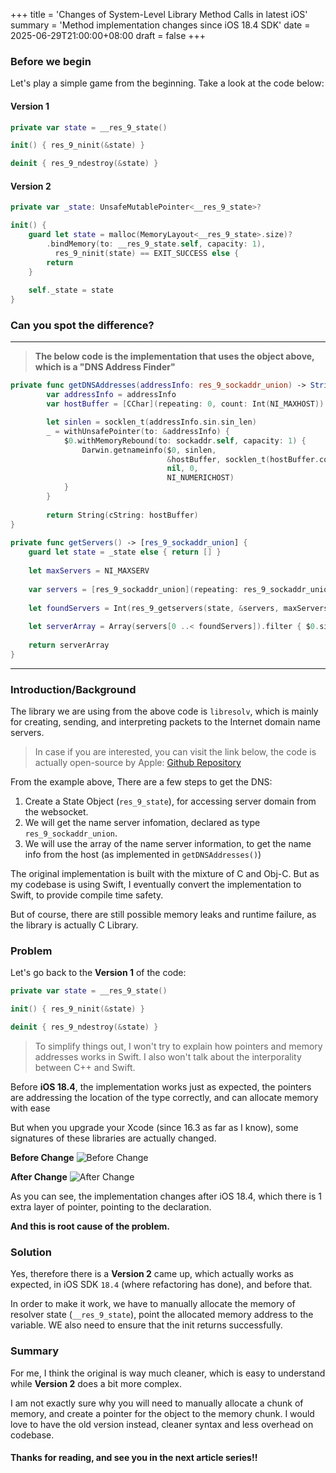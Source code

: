 +++
title = 'Changes of System-Level Library Method Calls in latest iOS' 
summary = 'Method implementation changes since iOS 18.4 SDK'
date = 2025-06-29T21:00:00+08:00
draft = false
+++

### Before we begin

Let's play a simple game from the beginning. Take a look at the code below:

#### Version 1

``` swift
private var state = __res_9_state()

init() { res_9_ninit(&state) }

deinit { res_9_ndestroy(&state) }
```

#### Version 2

``` swift
private var _state: UnsafeMutablePointer<__res_9_state>?

init() {
    guard let state = malloc(MemoryLayout<__res_9_state>.size)?
        .bindMemory(to: __res_9_state.self, capacity: 1),
          res_9_ninit(state) == EXIT_SUCCESS else {
        return
    }
    
    self._state = state
}
```

### Can you spot the difference?

---

> **The below code is the implementation that uses the object above, 
which is a "DNS Address Finder"**

``` swift
private func getDNSAddresses(addressInfo: res_9_sockaddr_union) -> String {
        var addressInfo = addressInfo
        var hostBuffer = [CChar](repeating: 0, count: Int(NI_MAXHOST))

        let sinlen = socklen_t(addressInfo.sin.sin_len)
        _ = withUnsafePointer(to: &addressInfo) {
            $0.withMemoryRebound(to: sockaddr.self, capacity: 1) {
                Darwin.getnameinfo($0, sinlen,
                                   &hostBuffer, socklen_t(hostBuffer.count),
                                   nil, 0,
                                   NI_NUMERICHOST)
            }
        }
        
        return String(cString: hostBuffer)
}
    
private func getServers() -> [res_9_sockaddr_union] {
    guard let state = _state else { return [] }
        
    let maxServers = NI_MAXSERV
        
    var servers = [res_9_sockaddr_union](repeating: res_9_sockaddr_union(), count: Int(maxServers))
        
    let foundServers = Int(res_9_getservers(state, &servers, maxServers))
        
    let serverArray = Array(servers[0 ..< foundServers]).filter { $0.sin.sin_len > 0 }
        
    return serverArray
}
```

---

### Introduction/Background

The library we are using from the above code is `libresolv`, which is mainly for creating, sending, and interpreting packets to the Internet domain name servers.

> In case if you are interested, you can visit the link below, 
the code is actually open-source by Apple:
[Github Repository](https://github.com/apple-oss-distributions/libresolv)

From the example above, There are a few steps to get the DNS:

1. Create a State Object (`res_9_state`), for accessing server domain from the websocket.
2. We will get the name server infomation, declared as type `res_9_sockaddr_union`.
3. We will use the array of the name server information, to get the name info from the host (as implemented in `getDNSAddresses()`)

The original implementation is built with the mixture of C and Obj-C. But as my codebase is using Swift, I eventually convert the implementation to Swift, to provide compile time safety.

But of course, there are still possible memory leaks and runtime failure, as the library is actually C Library.

### Problem

Let's go back to the **Version 1** of the code:

``` swift
private var state = __res_9_state()

init() { res_9_ninit(&state) }

deinit { res_9_ndestroy(&state) }
```

> To simplify things out, I won't try to explain how pointers and memory addresses works in Swift.
> I also won't talk about the interporality between C++ and Swift.

Before **iOS 18.4**, the implementation works just as expected, the pointers are addressing the location of the type correctly, and can allocate memory with ease

But when you upgrade your Xcode (since 16.3 as far as I know), some signatures of these libraries are actually changed.

**Before Change**
![Before Change](https://images.mingtommy.dev/before_change_libresolv.png)

**After Change**
![After Change](https://images.mingtommy.dev/changes.png)

As you can see, the implementation changes after iOS 18.4, which there is 1 extra layer of pointer, pointing to the declaration.

**And this is root cause of the problem.**

### Solution

Yes, therefore there is a **Version 2** came up, which actually works as expected, in iOS SDK `18.4` (where refactoring has done), and before that.

In order to make it work, we have to manually allocate the memory of resolver state (`__res_9_state`), point the allocated memory address to the variable. WE also need to ensure that the init returns successfully.

### Summary

For me, I think the original is way much cleaner, which is easy to understand while **Version 2** does a bit more complex.

I am not exactly sure why you will need to manually allocate a chunk of memory, and create a pointer for the object to the memory chunk. I would love to have the old version instead, cleaner syntax and less overhead on codebase.

#### Thanks for reading, and see you in the next article series!!